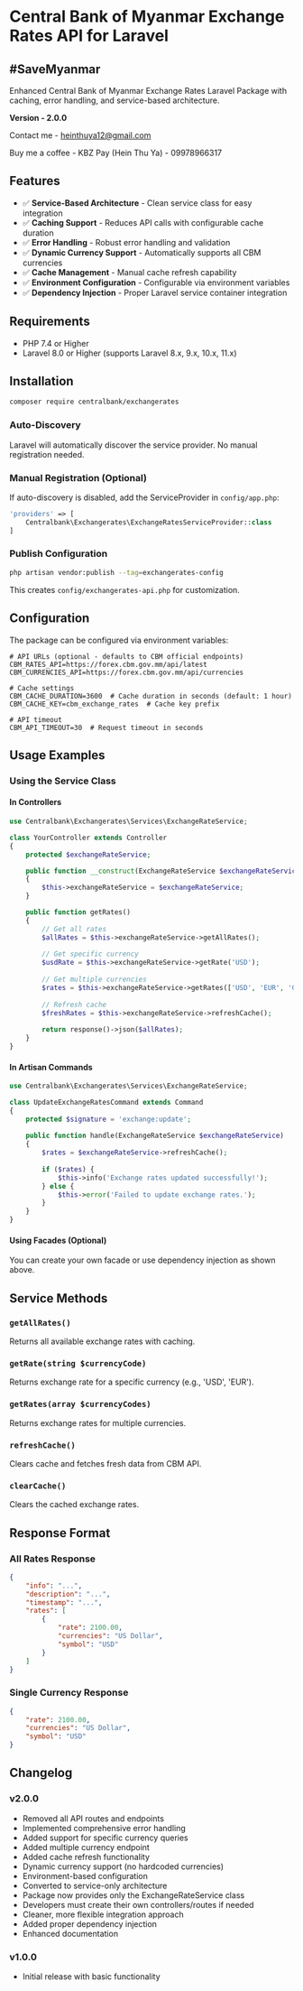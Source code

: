 # Central Bank of Myanmar Exchange Rates API for Laravel 

## #SaveMyanmar

Enhanced Central Bank of Myanmar Exchange Rates Laravel Package with caching, error handling, and service-based architecture.

**Version - 2.0.0**

Contact me - heinthuya12@gmail.com

Buy me a coffee - KBZ Pay (Hein Thu Ya) - 09978966317

## Features

- ✅ **Service-Based Architecture** - Clean service class for easy integration
- ✅ **Caching Support** - Reduces API calls with configurable cache duration
- ✅ **Error Handling** - Robust error handling and validation
- ✅ **Dynamic Currency Support** - Automatically supports all CBM currencies
- ✅ **Cache Management** - Manual cache refresh capability
- ✅ **Environment Configuration** - Configurable via environment variables
- ✅ **Dependency Injection** - Proper Laravel service container integration

## Requirements

- PHP 7.4 or Higher
- Laravel 8.0 or Higher (supports Laravel 8.x, 9.x, 10.x, 11.x)

## Installation

```bash
composer require centralbank/exchangerates
```

### Auto-Discovery
Laravel will automatically discover the service provider. No manual registration needed.

### Manual Registration (Optional)
If auto-discovery is disabled, add the ServiceProvider in `config/app.php`:
```php
'providers' => [
    Centralbank\Exchangerates\ExchangeRatesServiceProvider::class
]
```

### Publish Configuration
```bash
php artisan vendor:publish --tag=exchangerates-config
```
This creates `config/exchangerates-api.php` for customization.

## Configuration

The package can be configured via environment variables:

```env
# API URLs (optional - defaults to CBM official endpoints)
CBM_RATES_API=https://forex.cbm.gov.mm/api/latest
CBM_CURRENCIES_API=https://forex.cbm.gov.mm/api/currencies

# Cache settings
CBM_CACHE_DURATION=3600  # Cache duration in seconds (default: 1 hour)
CBM_CACHE_KEY=cbm_exchange_rates  # Cache key prefix

# API timeout
CBM_API_TIMEOUT=30  # Request timeout in seconds
```

## Usage Examples

### Using the Service Class

#### In Controllers
```php
use Centralbank\Exchangerates\Services\ExchangeRateService;

class YourController extends Controller
{
    protected $exchangeRateService;

    public function __construct(ExchangeRateService $exchangeRateService)
    {
        $this->exchangeRateService = $exchangeRateService;
    }

    public function getRates()
    {
        // Get all rates
        $allRates = $this->exchangeRateService->getAllRates();
        
        // Get specific currency
        $usdRate = $this->exchangeRateService->getRate('USD');
        
        // Get multiple currencies
        $rates = $this->exchangeRateService->getRates(['USD', 'EUR', 'GBP']);
        
        // Refresh cache
        $freshRates = $this->exchangeRateService->refreshCache();
        
        return response()->json($allRates);
    }
}
```

#### In Artisan Commands
```php
use Centralbank\Exchangerates\Services\ExchangeRateService;

class UpdateExchangeRatesCommand extends Command
{
    protected $signature = 'exchange:update';
    
    public function handle(ExchangeRateService $exchangeRateService)
    {
        $rates = $exchangeRateService->refreshCache();
        
        if ($rates) {
            $this->info('Exchange rates updated successfully!');
        } else {
            $this->error('Failed to update exchange rates.');
        }
    }
}
```

#### Using Facades (Optional)
You can create your own facade or use dependency injection as shown above.

## Service Methods

### `getAllRates()`
Returns all available exchange rates with caching.

### `getRate(string $currencyCode)`
Returns exchange rate for a specific currency (e.g., 'USD', 'EUR').

### `getRates(array $currencyCodes)`
Returns exchange rates for multiple currencies.

### `refreshCache()`
Clears cache and fetches fresh data from CBM API.

### `clearCache()`
Clears the cached exchange rates.

## Response Format

### All Rates Response
```json
{
    "info": "...",
    "description": "...",
    "timestamp": "...",
    "rates": [
        {
            "rate": 2100.00,
            "currencies": "US Dollar",
            "symbol": "USD"
        }
    ]
}
```

### Single Currency Response
```json
{
    "rate": 2100.00,
    "currencies": "US Dollar", 
    "symbol": "USD"
}
```

## Changelog

### v2.0.0
- Removed all API routes and endpoints
- Implemented comprehensive error handling
- Added support for specific currency queries
- Added multiple currency endpoint
- Added cache refresh functionality
- Dynamic currency support (no hardcoded currencies)
- Environment-based configuration
- Converted to service-only architecture
- Package now provides only the ExchangeRateService class
- Developers must create their own controllers/routes if needed
- Cleaner, more flexible integration approach
- Added proper dependency injection
- Enhanced documentation

### v1.0.0
- Initial release with basic functionality
